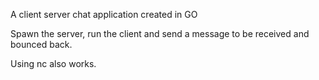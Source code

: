 A client server chat application created in GO


Spawn the server, run the client and send a message to be received and bounced back.

Using nc also works.

